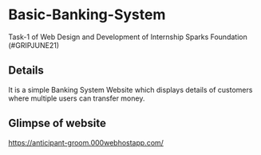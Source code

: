 # Basic-Banking-System
Task-1 of Web Design and Development of Internship Sparks Foundation (#GRIPJUNE21)
 
## Details
It is a simple Banking System Website which displays details of customers where multiple users can transfer money.

## Glimpse of website
https://anticipant-groom.000webhostapp.com/

